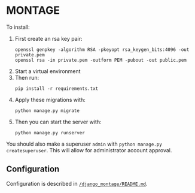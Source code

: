 # MONTAGE

To install:
1. First create an rsa key pair:
    ```
    openssl genpkey -algorithm RSA -pkeyopt rsa_keygen_bits:4096 -out private.pem
    openssl rsa -in private.pem -outform PEM -pubout -out public.pem
    ```
2. Start a virtual environment
3. Then run: 
    ```
    pip install -r requirements.txt
    ```  
4. Apply these migrations with:
    ```
    python manage.py migrate
    ```
5. Then you can start the server with:
    ```
    python manage.py runserver
    ```

You should also make a superuser `admin` with `python manage.py createsuperuser`.  This will allow for administrator account approval.

## Configuration
Configuration is described in [`/django_montage/README.md`](https://github.com/NGS2Montage/montage/blob/master/django_montage/README.md).
